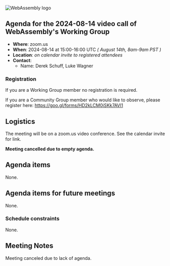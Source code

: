 ![WebAssembly logo](/images/WebAssembly.png)

## Agenda for the 2024-08-14 video call of WebAssembly's Working Group

- **Where**: zoom.us
- **When**: 2024-08-14 at 15:00-16:00 UTC *( August 14th, 8am-9am PST )*
- **Location**: *on calendar invite to registered attendees*
- **Contact**:
    - Name: Derek Schuff, Luke Wagner

### Registration

If you are a Working Group member no registration is required.

If you are a Community Group member who would like to observe, please register here: https://goo.gl/forms/HD2kLCM0iSKk7AVl1

## Logistics

The meeting will be on a zoom.us video conference.
See the calendar invite for link.

**Meeting cancelled due to empty agenda.**

## Agenda items

None.

## Agenda items for future meetings

None.

### Schedule constraints

None.

## Meeting Notes

Meeting canceled due to lack of agenda.
